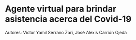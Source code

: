 # Agente virtual para brindar asistencia acerca del Covid-19

Autores:
	Victor Yamil Serrano Zari,  José Alexis Carrión Ojeda
